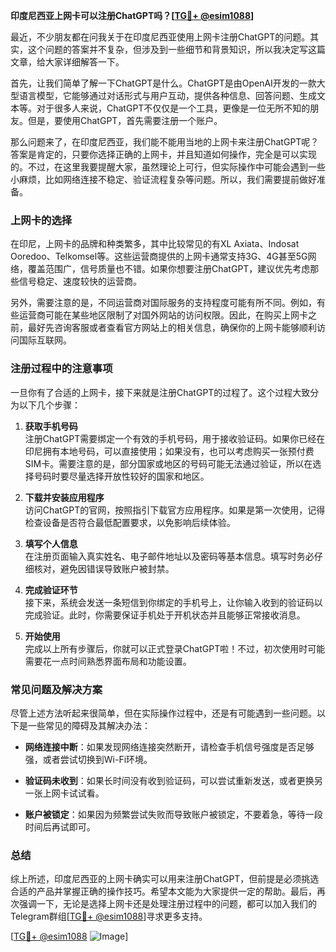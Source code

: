 **印度尼西亚上网卡可以注册ChatGPT吗？[[TG💪+ @esim1088](https://t.me/s/esim1088)]**

最近，不少朋友都在问我关于在印度尼西亚使用上网卡注册ChatGPT的问题。其实，这个问题的答案并不复杂，但涉及到一些细节和背景知识，所以我决定写这篇文章，给大家详细解答一下。

首先，让我们简单了解一下ChatGPT是什么。ChatGPT是由OpenAI开发的一款大型语言模型，它能够通过对话形式与用户互动，提供各种信息、回答问题、生成文本等。对于很多人来说，ChatGPT不仅仅是一个工具，更像是一位无所不知的朋友。但是，要使用ChatGPT，首先需要注册一个账户。

那么问题来了，在印度尼西亚，我们能不能用当地的上网卡来注册ChatGPT呢？答案是肯定的，只要你选择正确的上网卡，并且知道如何操作，完全是可以实现的。不过，在这里我要提醒大家，虽然理论上可行，但实际操作中可能会遇到一些小麻烦，比如网络连接不稳定、验证流程复杂等问题。所以，我们需要提前做好准备。

### **上网卡的选择**

在印尼，上网卡的品牌和种类繁多，其中比较常见的有XL Axiata、Indosat Ooredoo、Telkomsel等。这些运营商提供的上网卡通常支持3G、4G甚至5G网络，覆盖范围广，信号质量也不错。如果你想要注册ChatGPT，建议优先考虑那些信号稳定、速度较快的运营商。

另外，需要注意的是，不同运营商对国际服务的支持程度可能有所不同。例如，有些运营商可能在某些地区限制了对国外网站的访问权限。因此，在购买上网卡之前，最好先咨询客服或者查看官方网站上的相关信息，确保你的上网卡能够顺利访问国际互联网。

### **注册过程中的注意事项**

一旦你有了合适的上网卡，接下来就是注册ChatGPT的过程了。这个过程大致分为以下几个步骤：

1. **获取手机号码**  
   注册ChatGPT需要绑定一个有效的手机号码，用于接收验证码。如果你已经在印尼拥有本地号码，可以直接使用；如果没有，也可以考虑购买一张预付费SIM卡。需要注意的是，部分国家或地区的号码可能无法通过验证，所以在选择号码时要尽量选择开放性较好的国家和地区。

2. **下载并安装应用程序**  
   访问ChatGPT的官网，按照指引下载官方应用程序。如果是第一次使用，记得检查设备是否符合最低配置要求，以免影响后续体验。

3. **填写个人信息**  
   在注册页面输入真实姓名、电子邮件地址以及密码等基本信息。填写时务必仔细核对，避免因错误导致账户被封禁。

4. **完成验证环节**  
   接下来，系统会发送一条短信到你绑定的手机号上，让你输入收到的验证码以完成验证。此时，你需要保证手机处于开机状态并且能够正常接收消息。

5. **开始使用**  
   完成以上所有步骤后，你就可以正式登录ChatGPT啦！不过，初次使用时可能需要花一点时间熟悉界面布局和功能设置。

### **常见问题及解决方案**

尽管上述方法听起来很简单，但在实际操作过程中，还是有可能遇到一些问题。以下是一些常见的障碍及其解决办法：

- **网络连接中断**：如果发现网络连接突然断开，请检查手机信号强度是否足够强，或者尝试切换到Wi-Fi环境。
  
- **验证码未收到**：如果长时间没有收到验证码，可以尝试重新发送，或者更换另一张上网卡试试看。

- **账户被锁定**：如果因为频繁尝试失败而导致账户被锁定，不要着急，等待一段时间后再试即可。

### **总结**

综上所述，印度尼西亚的上网卡确实可以用来注册ChatGPT，但前提是必须挑选合适的产品并掌握正确的操作技巧。希望本文能为大家提供一定的帮助。最后，再次强调一下，无论是选择上网卡还是处理注册过程中的问题，都可以加入我们的Telegram群组[[TG💪+ @esim1088](https://t.me/s/esim1088)]寻求更多支持。

[[TG💪+ @esim1088](https://t.me/s/esim1088) ![Image](https://i.postimg.cc/4NQfJmqS/Snipaste-2025-05-13-00-14-12.png)]